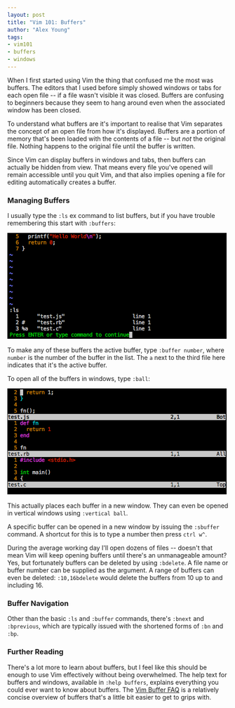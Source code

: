 ```yaml
---
layout: post
title: "Vim 101: Buffers"
author: "Alex Young"
tags:
- vim101
- buffers
- windows
---
```


When I first started using Vim the thing that confused me the most was buffers.  The editors that I used before simply showed windows or tabs for each open file -- if a file wasn't visible it was closed.  Buffers are confusing to beginners because they seem to hang around even when the associated window has been closed.

To understand what buffers are it's important to realise that Vim separates the concept of an open file from how it's displayed.  Buffers are a portion of memory that's been loaded with the contents of a file -- but _not_ the original file.  Nothing happens to the original file until the buffer is written.

Since Vim can display buffers in windows and tabs, then buffers can actually be hidden from view.  That means every file you've opened will remain accessible until you quit Vim, and that also implies opening a file for editing automatically creates a buffer.

### Managing Buffers

I usually type the `:ls` ex command to list buffers, but if you have trouble remembering this start with `:buffers`:

![Vim buffer list](/images/posts/vim101-buffers-list.png)

To make any of these buffers the active buffer, type `:buffer number`, where `number` is the number of the buffer in the list.  The `a` next to the third file here indicates that it's the active buffer.

To open all of the buffers in windows, type `:ball`:

![Vim buffer list](/images/posts/vim101-buffers-ball.png)

This actually places each buffer in a new window.  They can even be opened in vertical windows using `:vertical ball`.

A specific buffer can be opened in a new window by issuing the `:sbuffer` command.  A shortcut for this is to type a number then press `ctrl w^`.

During the average working day I'll open dozens of files -- doesn't that mean Vim will keep opening buffers until there's an unmanageable amount?  Yes, but fortunately buffers can be deleted by using `:bdelete`.  A file name or buffer number can be supplied as the argument.  A range of buffers can even be deleted: `:10,16bdelete` would delete the buffers from 10 up to and including 16.

### Buffer Navigation

Other than the basic `:ls` and `:buffer` commands, there's `:bnext` and `:bprevious`, which are typically issued with the shortened forms of `:bn` and `:bp`.

### Further Reading

There's a lot more to learn about buffers, but I feel like this should be enough to use Vim effectively without being overwhelmed.  The help text for buffers and windows, available in `:help buffers`, explains everything you could ever want to know about buffers.  The [Vim Buffer FAQ](http://vim.wikia.com/wiki/Vim_buffer_FAQ) is a relatively concise overview of buffers that's a little bit easier to get to grips with.
